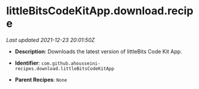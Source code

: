 # littleBitsCodeKitApp.download.recipe

_Last updated 2021-12-23 20:01:50Z_

- **Description**: Downloads the latest version of littleBits Code Kit App.

- **Identifier**: `com.github.ahousseini-recipes.download.littleBitsCodeKitApp`

- **Parent Recipes**: `None`
